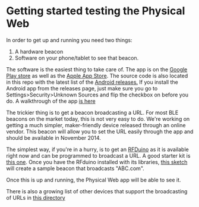 # Getting started testing the Physical Web

In order to get up and running you need two things:

1. A hardware beacon
2. Software on your phone/tablet to see that beacon.

The software is the easiest thing to take care of. The app is on the [Google Play store](https://play.google.com/store/apps/details?id=physical_web.org.physicalweb) as well as the [Apple App Store](https://itunes.apple.com/us/app/physical-web/id927653608?mt=8). The source code is also located in this repo with the latest list of the [Android releases.](https://github.com/google/physical-web/releases) If you install the Android app from the releases page, just make sure you go to Settings>Security>Unknown Sources and flip the checkbox on before you do. A walkthrough of the app [is here](http://github.com/google/physical-web/blob/master/documentation/android_client_walkthrough.md)

The trickier thing is to get a beacon broadcasting a URL. For most BLE beacons on the market today, this is not very easy to do. We're working on getting a much simpler, maker-friendly device released through an online vendor. This beacon will allow you to set the URL easily through the app and should be available in November 2014.

The simplest way, if you're in a hurry, is to get an [RFDuino](http://www.rfduino.com/) as it is available right now and can be programmed to broadcast a URL.  A good starter kit is [this one](http://www.rfduino.com/product/rfd90101-rfduino-2pc-dev-kit/). Once you have the RFduino installed with its libraries, [this sketch](https://github.com/google/uribeacon/blob/master/beacons/RFduino/physical_web/physical_web.ino) will create a sample beacon that broadcasts "ABC.com".

Once this is up and running, the Physical Web app will be able to see it.

There is also a growing list of other devices that support the broadcasting of URLs in [this directory](https://github.com/google/uribeacon/tree/master/beacons)
